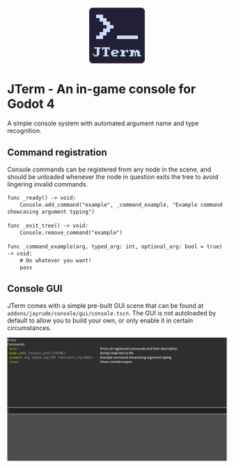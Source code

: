 <p align="center">
<img height="128" src="icon.png" alt="JTerm logo">
</p>

# JTerm - An in-game console for Godot 4

A simple console system with automated argument name and type recognition.

## Command registration

Console commands can be registered from any node in the scene, and should be unloaded whenever the node in question exits the tree to avoid lingering invalid commands.

```gdscript
func _ready() -> void:
    Console.add_command("example", _command_example, "Example command showcasing argument typing")

func _exit_tree() -> void:
    Console.remove_command("example")

func _command_example(arg, typed_arg: int, optional_arg: bool = true) -> void:
    # Do whatever you want!
    pass
```

## Console GUI

JTerm comes with a simple pre-built GUI scene that can be found at `addons/jayrude/console/gui/console.tscn`. The GUI is not autoloaded by default to allow you to build your own, or only enable it in certain circumstances.

![console_help_command](./media/screenshot1.png)
